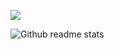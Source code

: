 ![](https://github.com/WillianRod/WillianRod/raw/master/assets/window.svg)

![Github readme stats](https://github-readme-stats.vercel.app/api?username=willianrod&count_private=true&hide_title=true&show_icons=true&include_all_commits=true&icon_color=0366d6&bg_color=ffffff)
